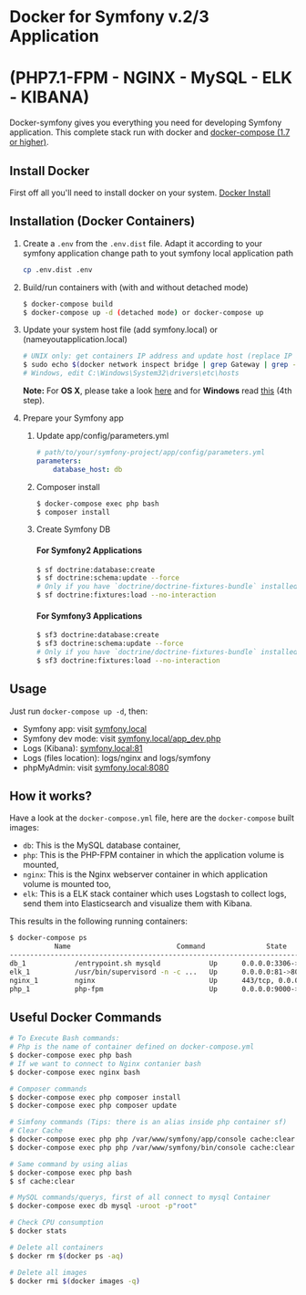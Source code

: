 # Docker for Symfony v.2/3 Application 
# (PHP7.1-FPM - NGINX - MySQL - ELK - KIBANA)
Docker-symfony gives you everything you need for developing Symfony application. This complete stack run with docker and [docker-compose (1.7 or higher)](https://docs.docker.com/compose/).

## Install Docker
First off all you'll need to install docker on your system.
[Docker Install](https://docs.docker.com/install/#supported-platforms)


## Installation (Docker Containers)

1. Create a `.env` from the `.env.dist` file. Adapt it according to your symfony application
change path to yout symfony local application path

    ```bash
    cp .env.dist .env
    ```


2. Build/run containers with (with and without detached mode)

    ```bash
    $ docker-compose build
    $ docker-compose up -d (detached mode) or docker-compose up
    ```

3. Update your system host file (add symfony.local) or (nameyoutapplication.local)

    ```bash
    # UNIX only: get containers IP address and update host (replace IP according to your configuration) 
    $ sudo echo $(docker network inspect bridge | grep Gateway | grep -o -E '[0-9\.]+') "symfony.local" >> /etc/hosts
    # Windows, edit C:\Windows\System32\drivers\etc\hosts
    ```
    
    **Note:** For **OS X**, please take a look [here](https://docs.docker.com/docker-for-mac/networking/) and for **Windows** read [this](https://docs.docker.com/docker-for-windows/#/step-4-explore-the-application-and-run-examples) (4th step).

4. Prepare your Symfony app
    1. Update app/config/parameters.yml

        ```yml
        # path/to/your/symfony-project/app/config/parameters.yml
        parameters:
            database_host: db
        ```

    2. Composer install

        ```bash
        $ docker-compose exec php bash
        $ composer install
        ```
        
    3. Create Symfony DB
        
        #### For Symfony2 Applications
        ```bash
        $ sf doctrine:database:create
        $ sf doctrine:schema:update --force
        # Only if you have `doctrine/doctrine-fixtures-bundle` installed
        $ sf doctrine:fixtures:load --no-interaction
        ```
        
        #### For Symfony3 Applications
        ```bash
        $ sf3 doctrine:database:create
        $ sf3 doctrine:schema:update --force
        # Only if you have `doctrine/doctrine-fixtures-bundle` installed
        $ sf3 doctrine:fixtures:load --no-interaction
        ```

## Usage

Just run `docker-compose up -d`, then:

* Symfony app: visit [symfony.local](http://symfony.local)  
* Symfony dev mode: visit [symfony.local/app_dev.php](http://symfony.local/app_dev.php)  
* Logs (Kibana): [symfony.local:81](http://symfony.local:81)
* Logs (files location): logs/nginx and logs/symfony
* phpMyAdmin: visit [symfony.local:8080](http://symfony.local:8080)


## How it works?

Have a look at the `docker-compose.yml` file, here are the `docker-compose` built images:

* `db`: This is the MySQL database container,
* `php`: This is the PHP-FPM container in which the application volume is mounted,
* `nginx`: This is the Nginx webserver container in which application volume is mounted too,
* `elk`: This is a ELK stack container which uses Logstash to collect logs, send them into Elasticsearch and visualize them with Kibana.

This results in the following running containers:

```bash
$ docker-compose ps
           Name                          Command               State              Ports            
--------------------------------------------------------------------------------------------------
db_1            /entrypoint.sh mysqld            Up      0.0.0.0:3306->3306/tcp      
elk_1           /usr/bin/supervisord -n -c ...   Up      0.0.0.0:81->80/tcp          
nginx_1         nginx                            Up      443/tcp, 0.0.0.0:80->80/tcp
php_1           php-fpm                          Up      0.0.0.0:9000->9000/tcp      
```

## Useful Docker Commands

```bash
# To Execute Bash commands:
# Php is the name of container defined on docker-compose.yml
$ docker-compose exec php bash
# If we want to connect to Nginx contanier bash
$ docker-compose exec nginx bash
```

```bash
# Composer commands
$ docker-compose exec php composer install
$ docker-compose exec php composer update
```

```bash
# Simfony commands (Tips: there is an alias inside php container sf)
# Clear Cache
$ docker-compose exec php php /var/www/symfony/app/console cache:clear # Symfony2
$ docker-compose exec php php /var/www/symfony/bin/console cache:clear # Symfony3
```

```bash
# Same command by using alias
$ docker-compose exec php bash
$ sf cache:clear
```

```bash
# MySQL commands/querys, first of all connect to mysql Container
$ docker-compose exec db mysql -uroot -p"root"
```

```bash
# Check CPU consumption
$ docker stats
```

```bash
# Delete all containers
$ docker rm $(docker ps -aq)
```

```bash
# Delete all images
$ docker rmi $(docker images -q)
```
